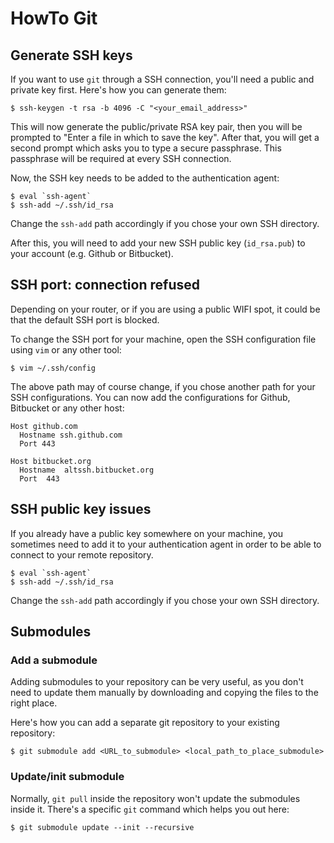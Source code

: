 # HowTo Git

## Generate SSH keys

If you want to use `git` through a SSH connection, you'll need a public and private key first.
Here's how you can generate them:

```Shell
$ ssh-keygen -t rsa -b 4096 -C "<your_email_address>"
```

This will now generate the public/private RSA key pair, 
then you will be prompted to "Enter a file in which to save the key".
After that, you will get a second prompt which asks you to type a secure passphrase. This passphrase will be required at every SSH connection.

Now, the SSH key needs to be added to the authentication agent:

```Shell
$ eval `ssh-agent`
$ ssh-add ~/.ssh/id_rsa
```

Change the `ssh-add` path accordingly if you chose your own SSH directory.

After this, you will need to add your new SSH public key (`id_rsa.pub`) to your account (e.g. Github or Bitbucket).

## SSH port: connection refused

Depending on your router, or if you are using a public WIFI spot, it could be that the default SSH port is blocked.

To change the SSH port for your machine, open the SSH configuration file using `vim` or any other tool:

```Shell
$ vim ~/.ssh/config
```

The above path may of course change, if you chose another path for your SSH configurations.
You can now add the configurations for Github, Bitbucket or any other host:

```Text
Host github.com
  Hostname ssh.github.com
  Port 443
```

```Text
Host bitbucket.org
  Hostname  altssh.bitbucket.org
  Port  443
```


## SSH public key issues

If you already have a public key somewhere on your machine, you sometimes need to add it to your authentication agent in order to be able to connect to your remote repository.

```Shell
$ eval `ssh-agent`
$ ssh-add ~/.ssh/id_rsa
```

Change the `ssh-add` path accordingly if you chose your own SSH directory.


## Submodules

### Add a submodule

Adding submodules to your repository can be very useful, as you don't need to update them manually by downloading and copying the files to the right place.

Here's how you can add a separate git repository to your existing repository:

```Shell
$ git submodule add <URL_to_submodule> <local_path_to_place_submodule>
```


### Update/init submodule

Normally, `git pull` inside the repository won't update the submodules inside it. There's a specific `git` command which helps you out here:

```Shell
$ git submodule update --init --recursive
```